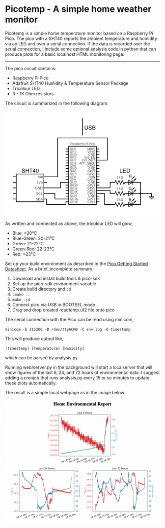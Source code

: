 # Picotemp - A simple home weather monitor

Picotemp is a simple home temperature monitor based on a Raspberry Pi Pico. The pico with a SHT40 reports the ambient temperature and humidity via an LED and over a serial connection. If the data is recorded over the serial connection, I include some optional analysis code in python that can produce plots for a basic localhost HTML monitoring page. 

---

The pico circuit contains:

- Raspberry Pi Pico
- Adafruit SHT40 Humidity & Temperature Sensor Package
- Tricolour LED
- 3 - 1K Ohm resistors

The circuit is summarized in the following diagram.

![Pico Circuit](images/picotemp_circuit.png)

As written and connected as above, the tricolour LED will glow,

- Blue: <20&deg;C
- Blue-Green: 20-21&deg;C 
- Green: 21-22&deg;C 
- Green-Red: 22-23&deg;C 
- Red: >23&deg;C 

Set up your build environment as described in the [Pico Getting Started Datasheet](https://datasheets.raspberrypi.com/pico/getting-started-with-pico.pdf). As a brief, incomplete summary:

1. Download and install build tools & pico-sdk
2. Set up the pico-sdk environment variable
3. Create build directory and `cd`
4. `cmake ..`
5. `make -j4`
6. Connect pico via USB in BOOTSEL mode
7. Drag and drop created readtemp.uf2 file onto pico

The serial connection with the Pico can be read using minicom,

`minicom -b 115200 -D /dev/ttyACM0 -C env.log -O timestamp`

This will produce output like,

`[Timestamp] [Temperature] [Humidity]`

which can be parsed by analysis.py.

Running web/server.py in the background will start a localserver that will show figures of the last 6, 24, and 72 hours of environmental data. I suggest adding a cronjob that runs analysis.py every 15 or so minutes to update these plots automatically.

The result is a simple local webpage as in the image below.

![Home Environment](images/HomeMonitoring.png)